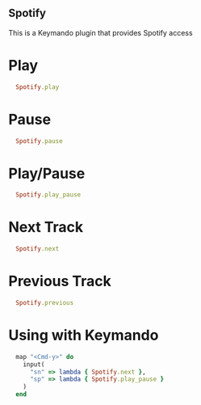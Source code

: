 Spotify
-----

This is a Keymando plugin that provides Spotify access

Play
=======

``` ruby
  Spotify.play
```

Pause
=======

``` ruby
  Spotify.pause
```

Play/Pause
=======

``` ruby
  Spotify.play_pause
```

Next Track
=======

``` ruby
  Spotify.next
```

Previous Track
=======

``` ruby
  Spotify.previous
```

Using with Keymando
=======

``` ruby
  map "<Cmd-y>" do 
    input(
      "sn" => lambda { Spotify.next },
      "sp" => lambda { Spotify.play_pause }
    )
  end
```
